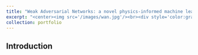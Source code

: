 ```yaml
---
title: "Weak Adversarial Networks: a novel physics-informed machine learning approach for solving high-dimensional PDEs"
excerpt: "<center><img src='/images/wan.jpg'/><br><div style='color:gray'>The Structure of WAN</div></center>"
collection: portfolio
---
```


## Introduction
